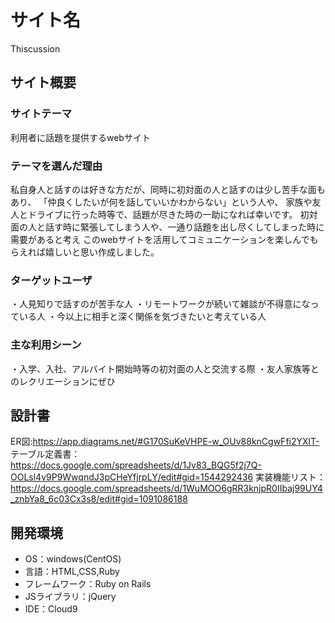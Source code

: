# サイト名
Thiscussion

## サイト概要


### サイトテーマ
<!--何を『目的』とし、どのような『分類』なのかを簡潔に書く-->
利用者に話題を提供するwebサイト

### テーマを選んだ理由
<!--なぜこのようなテーマにしたかを説明する-->
​私自身人と話すのは好きな方だが、同時に初対面の人と話すのは少し苦手な面もあり、
「仲良くしたいが何を話していいかわからない」という人や、
家族や友人とドライブに行った時等で、話題が尽きた時の一助になれば幸いです。
初対面の人と話す時に緊張してしまう人や、一通り話題を出し尽くしてしまった時に需要があると考え
このwebサイトを活用してコミュニケーションを楽しんでもらえれば嬉しいと思い作成しました。

### ターゲットユーザ
<!--誰に使ってもらうかを具体的に記載する-->
・人見知りで話すのが苦手な人
・リモートワークが続いて雑談が不得意になっている人
・今以上に相手と深く関係を気づきたいと考えている人

### 主な利用シーン
<!--どのような時に使うのかの状況を記載すること-->
・入学、入社、アルバイト開始時等の初対面の人と交流する際
・友人家族等とのレクリエーションにぜひ

## 設計書
ER図:https://app.diagrams.net/#G170SuKeVHPE-w_OUv88knCgwFfi2YXlT-
テーブル定義書：https://docs.google.com/spreadsheets/d/1Jv83_BQG5f2j7Q-OOLsl4v9P9WwqndJ3pCHeYfjrpLY/edit#gid=1544292436
実装機能リスト：https://docs.google.com/spreadsheets/d/1WuMOO6gRR3knjpR0IIbaj99UY4_znbYa8_6c03Cx3s8/edit#gid=1091086188
​
## 開発環境
- OS：windows(CentOS)
- 言語：HTML,CSS,Ruby
- フレームワーク：Ruby on Rails
- JSライブラリ：jQuery
- IDE：Cloud9
​
